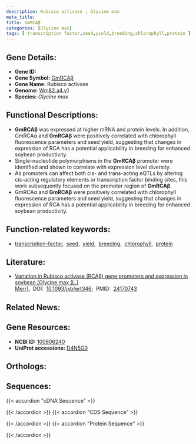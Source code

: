 ```yaml
---
description: Rubisco activase ; Glycine max
meta_title:
title: GmRCAβ
categories: [Glycine max]
tags: [ transcription factor,seed,yield,breeding,chlorophyll,protein ]
---
```


## Gene Details:
- **Gene ID:** []()
- **Gene Symbol:** <u>GmRCAβ</u>
- **Gene Name:** Rubisco activase
- **Genome:** [Wm82.a4.v1](https://legacy.soybase.org/GlycineBlastPages/blast_descriptions.php)
- **Species:** *Glycine max*

## Functional Descriptions:
   - **GmRCAβ** was expressed at higher mRNA and protein levels. In addition, GmRCAα and **GmRCAβ** were positively correlated with chlorophyll fluorescence parameters and seed yield, suggesting that changes in expression of RCA has a potential applicability in breeding for enhanced soybean productivity.
   - Single-nucleotide polymorphisms in the **GmRCAβ** promoter were identified and shown to correlate with expression level diversity.
   - As promoters can affect both cis- and trans-acting eQTLs by altering cis-acting regulatory elements or transcription factor binding sites, this work subsequently focused on the promoter region of **GmRCAβ**.
   - GmRCAα and **GmRCAβ** were positively correlated with chlorophyll fluorescence parameters and seed yield, suggesting that changes in expression of RCA has a potential applicability in breeding for enhanced soybean productivity.

## Function-related keywords:
   - [transcription-factor](/tags/transcription-factor/),&nbsp;&nbsp;[seed](/tags/seed/),&nbsp;&nbsp;[yield](/tags/yield/),&nbsp;&nbsp;[breeding](/tags/breeding/),&nbsp;&nbsp;[chlorophyll](/tags/chlorophyll/),&nbsp;&nbsp;[protein](/tags/protein/)

## Literature:
   - [Variation in Rubisco activase (RCAβ) gene promoters and expression in soybean [Glycine max (L.) Merr].](https://doi.org/10.1093/jxb/ert346)&nbsp;&nbsp;DOI:&nbsp;&nbsp;[10.1093/jxb/ert346](https://doi.org/10.1093/jxb/ert346);&nbsp;&nbsp;PMID:&nbsp;&nbsp;[24170743](https://pubmed.ncbi.nlm.nih.gov/24170743/)

## Related News:

## Gene Resources:
- **NCBI ID:**  [100806240](https://www.ncbi.nlm.nih.gov/gene/?term=100806240)
- **UniProt accessions:**  [D4N5G0](https://www.uniprot.org/uniprotkb/D4N5G0/entry)

## Orthologs:

## Sequences:
{{< accordion "cDNA Sequence" >}}

{{< /accordion >}}
{{< accordion "CDS Sequence" >}}

{{< /accordion >}}
{{< accordion "Protein Sequence" >}}

{{< /accordion >}}
